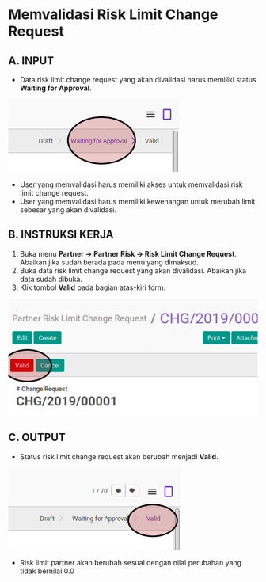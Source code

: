 # Memvalidasi Risk Limit Change Request

## A. INPUT

* Data risk limit change request yang akan divalidasi harus memiliki status **Waiting for Approval**.

![](../img/risk-limit-change-request/status-waiting-approval.png)

* User yang memvalidasi harus memiliki akses untuk memvalidasi risk limit change request.
* User yang memvalidasi harus memiliki kewenangan untuk merubah limit sebesar yang akan divalidasi.

## B. INSTRUKSI KERJA

1. Buka menu **Partner -> Partner Risk -> Risk Limit Change Request**. Abaikan jika sudah berada pada menu yang dimaksud.
2. Buka data risk limit change request yang akan divalidasi. Abaikan jika data sudah dibuka.
3. Klik tombol **Valid** pada bagian atas-kiri form.

![](../img/risk-limit-change-request/tombol-valid.png)

## C. OUTPUT

* Status risk limit change request akan berubah menjadi **Valid**.

![](../img/risk-limit-change-request/status-valid.png)

* Risk limit partner akan berubah sesuai dengan nilai perubahan yang tidak bernilai 0.0
